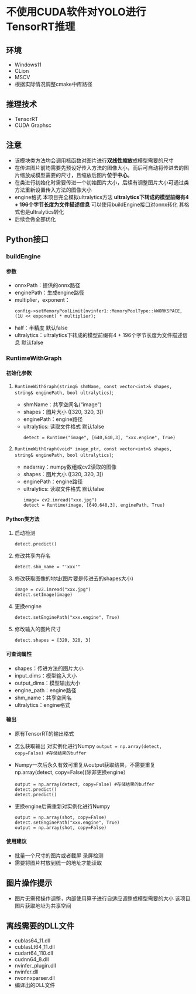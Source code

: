 # 不使用CUDA软件对YOLO进行TensorRT推理

## 环境

* Windows11
* CLion
* MSCV
* 根据实际情况调整cmake中库路径

## 推理技术

* TensorRT
* CUDA Graphsc

## 注意

* 该模块类方法均会调用核函数对图片进行**双线性缩放**成模型需要的尺寸
* 在传进图片前均需要先预设好传入方法的图像大小，而后可自动将传进去的图片缩放成模型需要的尺寸，且缩放后图片**位于中心**。
* 在类进行初始化时需要传进一个初始图片大小，后续有调整图片大小可通过类方法重新设置传入方法的图像大小
* engine格式
  本项目完全模拟ultralytics方法 **ultralytics下转成的模型前缀有4 + 196个字节长度为文件描述信息**
  可以使用buildEngine接口对onnx转化 其格式也是ultralytics转化 
* 后续会做全部优化

## Python接口

### buildEngine

#### 参数

* onnxPath：提供的onnx路径
* enginePath：生成engine路径
* multiplier，exponent：
  ```
  config->setMemoryPoolLimit(nvinfer1::MemoryPoolType::kWORKSPACE, (1U << exponent) * multiplier);
  ```
* half：半精度 默认false
* ultralytics：ultralytics下转成的模型前缀有4 + 196个字节长度为文件描述信息 默认false

### RuntimeWithGraph

#### 初始化参数

1. ``RuntimeWithGraph(string& shmName, const vector<int>& shapes, string& enginePath, bool ultralytics)``;

   * shmName：共享空间名(“image”)
   * shapes：图片大小 ([320, 320, 3])
   * enginePath：engine路径
   * ultralytics: 读取文件格式 默认false
     ```
     detect = Runtime("image", [640,640,3], "xxx.engine", True)
     ```
2. ``RuntimeWithGraph(void* image_ptr, const vector<int>& shapes, string& enginePath, bool ultralytics)``;

   * nadarray：numpy数组或cv2读取的图像
   * shapes：图片大小 ([320, 320, 3])
   * enginePath：engine路径
   * ultralytics: 读取文件格式 默认false
     ```
     image= cv2.imread("xxx.jpg") 
     detect = Runtime(image, [640,640,3], enginePath, True)
     ```

#### Python类方法

1. 启动检测
   ```
   detect.predict()
   ```
2. 修改共享内存名
   ```
   detect.shm_name = "'xxx'"
   ```
3. 修改获取图像的地址(图片要是传进去的shapes大小)
   ```
   image = cv2.imread("xxx.jpg")  
   detect.setImage(image)
   ```
4. 更换engine
   ```
   detect.setEnginePath("xxx.engine", True)
   ```
5. 修改输入的图片尺寸
   ```
   detect.shapes = [320, 320, 3]
   ```

#### 可查询属性

* shapes：传进方法的图片大小
* input_dims：模型输入大小
* output_dims：模型输出大小
* engine_path：engine路径
* shm_name：共享空间名
* ultralytics：engine格式

#### 输出

* 原有TensorRT的输出格式
* 怎么获取输出 对实例化进行Numpy ``output = np.array(detect, copy=False) #存储结果的buffer``
* Numpy一次后永久有效可重复从output获取结果，不需要重复np.array(detect, copy=False)(除非更换engine）

  ```
  output = np.array(detect, copy=False) #存储结果的buffer
  detect.predict()
  detect.predict()
  ```
* 更换engine后需重新对实例化进行Numpy

  ```
  output = np.array(shot, copy=False)
  detect.setEnginePath("xxx.engine", True)
  output = np.array(shot, copy=False)
  ```

#### 使用建议

* 批量一个尺寸的图片或者截屏 录屏检测
* 需要将图片村放到统一的地址才能读取

## 图片操作提示

* 图片无需预操作调整，内部使用算子进行自适应调整成模型需要的大小 该项目图片获取地址为共享空间

## 离线需要的DLL文件

* cublas64_11.dll
* cublasLt64_11.dll
* cudart64_110.dll
* cudnn64_8.dll
* nvinfer_plugin.dll
* nvinfer.dll
* nvonnxparser.dll
* 编译出的DLL文件
